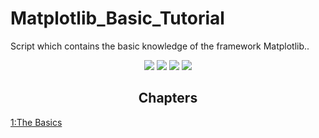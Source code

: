 # Matplotlib_Basic_Tutorial

 Script which contains the basic knowledge of the framework Matplotlib..

 <div align="center">
  </span><img src="https://img.shields.io/badge/made%20with-python-blue" /><span> <img src="https://img.shields.io/badge/made%20with-numpy-orange" /><span> </span><img src="https://img.shields.io/badge/made%20with-pandas-yellow" /><span> <img src="https://img.shields.io/badge/made%20with-matplotlib-green" /><span>
</div>

<h2 align="center"> Chapters </h2>

[1:The Basics](1_basics.py)